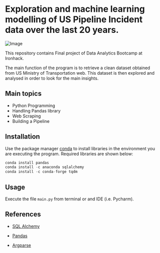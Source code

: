 # Exploration and machine learning modelling of US Pipeline Incident data over the last 20 years. 

![Image](/Users/eloygomez-caromoreno/Documents/Ironhack/Ironhack_final_project/data/images/quinten-de-graaf-L4gN0aeaPY4-unsplash.jpg)

This repository contains Final project of Data Analytics Bootcamp at Ironhack.

The main function of the program is to retrieve a clean dataset obtained from US Ministry of Transportation web. This dataset is then explored and analysed in order to look for the main insights.

## Main topics

- Python Programming
- Handling Pandas library
- Web Scraping
- Building a Pipeline


## Installation

Use the package manager [conda](https://docs.conda.io/projects/conda/en/latest/user-guide/install/) to install libraries in the environment you are executing the program. Required libraries are shown below:

```python
conda install pandas
conda install -c anaconda sqlalchemy
conda install -c conda-forge tqdm
```

## Usage

Execute the file ```main.py``` from terminal or and IDE (i.e. Pycharm).


## References
- [SQL Alchemy](https://docs.sqlalchemy.org/en/13/intro.html)

- [Pandas](https://pandas.pydata.org/pandas-docs/stable/reference/index.html)

- [Argparse](https://docs.python.org/3.7/library/argparse.html)
